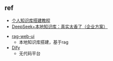 

## ref
<!-- solution -->
+ [个人知识库搭建教程](https://javayhu.com/ge-ren-zhi-shi-ku-da-jian-jiao-cheng/)
+ [DeepSeek+本地知识库：真实太香了（企业方案）](https://zhuanlan.zhihu.com/p/22246221329)

<!-- tools -->
+ [rag-web-ui](https://github.com/rag-web-ui/rag-web-ui)
    + 本地知识库搭建，基于rag
+ [Dify](https://docs.dify.ai/zh-hans)
    + 无代码平台